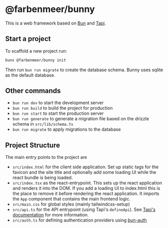 # @farbenmeer/bunny

This is a web framework based on [Bun](https://bun.sh/) and [Tapi](https://www.npmjs.com/package/@farbenmeer/tapi).

## Start a project

To scaffold a new project run:
```bash
bunx @farbenmeer/bunny init
```

Then run `bun run migrate` to create the database schema. Bunny uses sqlite as the default database.

## Other commands
* `bun run dev` to start the development server
* `bun run build` to build the project for production
* `bun run start` to start the production server
* `bun run generate` to generate a migration file based on the drizzle schema in `src/lib/schema.ts`
* `bun run migrate` to apply migrations to the database

## Project Structure

The main entry points to the project are
* `src/index.html` for the client side application. Set up static tags for the favicon and the site title and optionally add some loading UI while the react bundle is being loaded.
* `src/index.tsx` as the react-entrypoint. This sets up the react application and renders it into the DOM. If you add a loading UI to index.html this is the place to remove it before rendering the react application. It imports the `App` component that contains the main frontend logic.
* `src/main.css` for global styles (mainly tailwindcss-setup)
* `src/api.ts` for the API entrypoint (using Tapi's `defineApi`). See [Tapi's documentation](https://www.npmjs.com/package/@farbenmeer/tapi) for more information.
* `src/auth.ts` for defining authentication providers using [bun-auth](https://www.npmjs.com/package/@farbenmeer/bun-auth)
